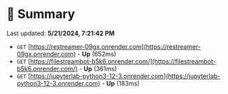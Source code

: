 # 📖 Summary
Last updated: **5/21/2024, 7:21:42 PM**

- `GET` [https://restreamer-09gx.onrender.com](https://restreamer-09gx.onrender.com) - **Up** (652ms)
- `GET` [https://filestreambot-b5k6.onrender.com/](https://filestreambot-b5k6.onrender.com/) - **Up** (361ms)
- `GET` [https://jupyterlab-python3-12-3.onrender.com](https://jupyterlab-python3-12-3.onrender.com) - **Up** (183ms)
